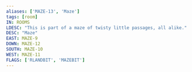 ```yaml
---
aliases: ['MAZE-13', 'Maze']
tags: [room]
IN: ROOMS
LDESC: "This is part of a maze of twisty little passages, all alike."
DESC: "Maze"
EAST: MAZE-9
DOWN: MAZE-12
SOUTH: MAZE-10
WEST: MAZE-11
FLAGS: ['RLANDBIT', 'MAZEBIT']
---
```

